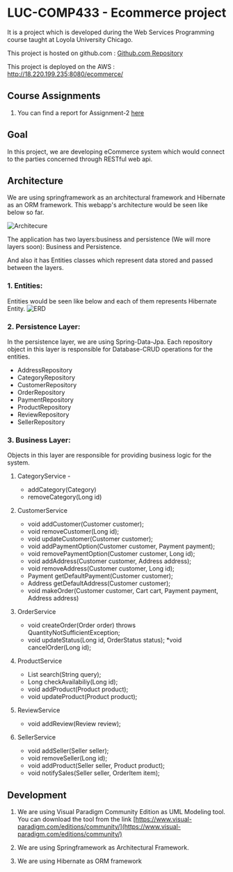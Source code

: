 # LUC-COMP433 - Ecommerce project

It is a project which is developed during the Web Services Programming course taught at Loyola University Chicago.

This project is hosted on github.com : [Github.com Repository](https://github.com/uuganbold/comp433-ecommerce)

This project is deployed on the AWS : http://18.220.199.235:8080/ecommerce/   

## Course Assignments
1. You can find a report for Assignment-2 [here](https://github.com/uuganbold/comp433-ecommerce/blob/hw2-domain/docs/class/project2.md)

## Goal 
In this project, we are developing eCommerce system which would connect to the parties concerned through
RESTful web api. 

## Architecture

We are using springframework as an architectural framework and Hibernate as an ORM framework.
This webapp's architecture would be seen like below so far.

![Architecure](https://raw.githubusercontent.com/uuganbold/comp433-ecommerce/master/docs/dev/architecture.png)

The application has two layers:business and persistence (We will more layers soon): Business and Persistence.<br/>

And also it has Entities classes which represent data stored and passed between the layers.

### 1. Entities:

Entities would be seen like below and each of them represents Hibernate Entity.
![ERD](https://raw.githubusercontent.com/uuganbold/comp433-ecommerce/master/docs/dev/COMP433-Ecommerce.jpg)

### 2. Persistence Layer:
In the persistence layer, we are using Spring-Data-Jpa. Each repository object in this layer is responsible for Database-CRUD operations for the entities.
* AddressRepository
* CategoryRepository
* CustomerRepository
* OrderRepository
* PaymentRepository
* ProductRepository
* ReviewRepository
* SellerRepository

### 3. Business Layer:
Objects in this layer are responsible for providing business logic for the system.
1. CategoryService - 
    * addCategory(Category)
    * removeCategory(Long id) 

2. CustomerService
    * void addCustomer(Customer customer);
    * void removeCustomer(Long id);
    * void updateCustomer(Customer customer);
    * void addPaymentOption(Customer customer, Payment payment);
    * void removePaymentOption(Customer customer, Long id);
    * void addAddress(Customer customer, Address address);
    * void removeAddress(Customer customer, Long id);
    * Payment getDefaultPayment(Customer customer);
    * Address getDefaultAddress(Customer customer);
    * void makeOrder(Customer customer, Cart cart, Payment payment, Address address) 

3. OrderService
    * void createOrder(Order order) throws QuantityNotSufficientException;
    * void updateStatus(Long id, OrderStatus status);
    *void cancelOrder(Long id);

4. ProductService
    * List<Product> search(String query);
    * Long checkAvailabiliy(Long id);
    * void addProduct(Product product);
    * void updateProduct(Product product);

5. ReviewService
    * void addReview(Review review);

6. SellerService
    * void addSeller(Seller seller);
    * void removeSeller(Long id);
    * void addProduct(Seller seller, Product product);
    * void notifySales(Seller seller, OrderItem item);

## Development

1. We are using Visual Paradigm Community Edition as UML Modeling tool. You can download the tool from the link
[https://www.visual-paradigm.com/editions/community/](https://www.visual-paradigm.com/editions/community/)

2. We are using Springframework as Architectural Framework.

3. We are using Hibernate as ORM framework
